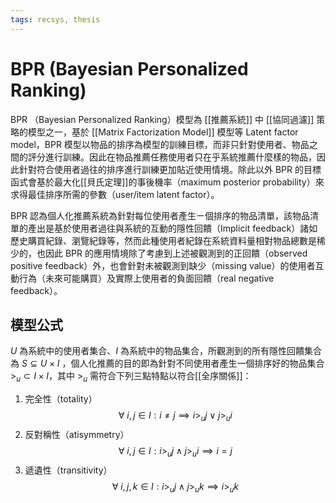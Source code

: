```yaml
---
tags: recsys, thesis
---
```


# BPR (Bayesian Personalized Ranking)

BPR （Bayesian Personalized Ranking）模型為 [[推薦系統]] 中 [[協同過濾]] 策略的模型之一，基於 [[Matrix Factorization Model]] 模型等 Latent factor model，BPR 模型以物品的排序為模型的訓練目標，而非只針對使用者、物品之間的評分進行訓練。因此在物品推薦任務使用者只在乎系統推薦什麼樣的物品，因此針對符合使用者過往的排序進行訓練更加貼近使用情境。除此以外 BPR 的目標函式會基於最大化[[貝氏定理]]的事後機率（maximum posterior probability）來求得最佳排序所需的參數（user/item latent factor）。

BPR 認為個人化推薦系統為針對每位使用者產生ㄧ個排序的物品清單，該物品清單的產出是基於使用者過往與系統的互動的隱性回饋（Implicit feedback）諸如歷史購買紀錄、瀏覽紀錄等，然而此種使用者紀錄在系統資料量相對物品總數是稀少的，也因此 BPR 的應用情境除了考慮到上述被觀測到的正回饋（observed positive feedback）外，也會針對未被觀測到缺少（missing value）的使用者互動行為（未來可能購買）及實際上使用者的負面回饋（real negative feedback）。

## 模型公式

$U$ 為系統中的使用者集合、$I$ 為系統中的物品集合，所觀測到的所有隱性回饋集合為 $S \subseteq U \times I$ ，個人化推薦的目的即為針對不同使用者產生一個排序好的物品集合 $>_u \subset I \times I$，其中 $>_u$ 需符合下列三點特點以符合[[全序關係]]：
1. 完全性（totality）
$$\forall\ i, j \in I: i \neq j \implies i  >_u j \lor j >_u i$$
2. 反對稱性（atisymmetry）
$$\forall\ i, j \in I: i >_u j \land j >_u i \implies i = j $$
3. 遞遺性（transitivity）
$$\forall\ i, j, k \in I: i >_u j \land j >_u k \implies i >_u k
$$






